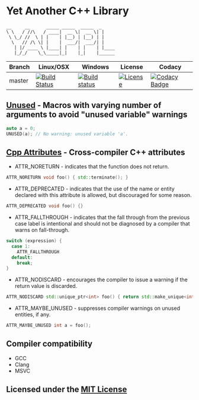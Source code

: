 # Yet Another C++ Library

```text
__     __      _____ _____  _____  _
\ \   / //\   / ____|  __ \|  __ \| |
 \ \_/ //  \ | |    | |__) | |__) | |
  \   // /\ \| |    |  ___/|  ___/| |
   | |/ ____ \ |____| |    | |    | |____
   |_/_/    \_\_____|_|    |_|    |______
```

Branch | Linux/OSX | Windows | License | Codacy
-------|-----------|---------|---------|-------
master |[![Build Status](https://travis-ci.org/Neargye/yacppl.svg?branch=master)](https://travis-ci.org/Neargye/yacppl)|[![Build status](https://ci.appveyor.com/api/projects/status/7dmf3ri22cxfoaxm/branch/master?svg=true)](https://ci.appveyor.com/project/Neargye/yacppl/branch/master)|[![License](https://img.shields.io/github/license/Neargye/yacppl.svg)](LICENSE)|[![Codacy Badge](https://api.codacy.com/project/badge/Grade/70dfd3b3bb14434a8abffd1bb9fb593c)](https://www.codacy.com/app/Neargye/yacppl?utm_source=github.com&amp;utm_medium=referral&amp;utm_content=Neargye/yacppl&amp;utm_campaign=Badge_Grade)

## [Unused](include/unused.hpp) - Macros with varying number of arguments to avoid "unused variable" warnings

```cpp
auto a = 0;
UNUSED(a); // No warning: unused variable 'a'.
```

## [Cpp Attributes](include/attributes.hpp) - Cross-compiler C++ attributes

* ATTR_NORETURN - indicates that the function does not return.

```cpp
ATTR_NORETURN void foo() { std::terminate(); }
```

* ATTR_DEPRECATED - indicates that the use of the name or entity declared with this attribute is allowed, but discouraged for some reason.

```cpp
ATTR_DEPRECATED void foo() {}
```

* ATTR_FALLTHROUGH - indicates that the fall through from the previous case label is intentional and should not be diagnosed by a compiler that warns on fall-through.

```cpp
switch (expression) {
  case 1:
    ATTR_FALLTHROUGH
  default:
    break;
}
```

* ATTR_NODISCARD - encourages the compiler to issue a warning if the return value is discarded.

```cpp
ATTR_NODISCARD std::unique_ptr<int> foo() { return std::make_unique<int>(42); }
```

* ATTR_MAYBE_UNUSED - suppresses compiler warnings on unused entities, if any.

```cpp
ATTR_MAYBE_UNUSED int a = foo();
```

## Compiler compatibility

* GCC
* Clang
* MSVC

## Licensed under the [MIT License](LICENSE)
